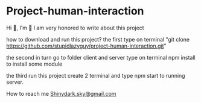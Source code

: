 # Project-human-interaction

Hi 👋, I'm 
📝 I am very honored to write about this project


how to download and run this project?
the first type on terminal "git clone https://github.com/stupidlazyguy/project-human-interaction.git"

the second in turn go to folder client and server type on terminal npm install to install some module

the third run this project create 2 terminal and type npm start to running server.



































How to reach me Shinydark.sky@gmail.com